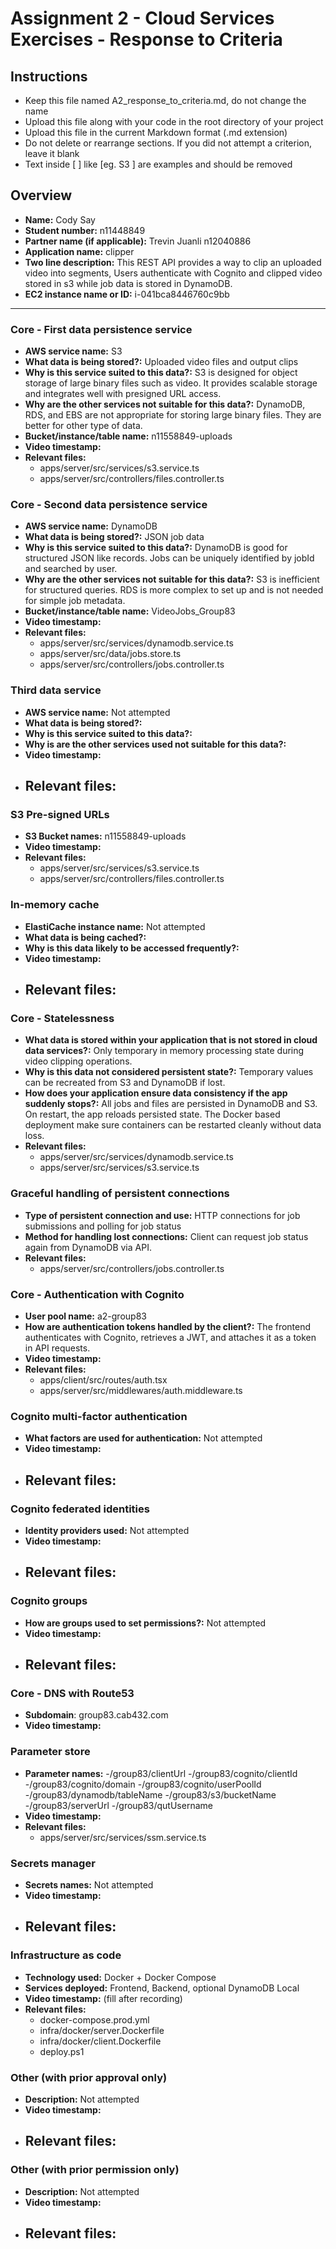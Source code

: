 Assignment 2 - Cloud Services Exercises - Response to Criteria
================================================

Instructions
------------------------------------------------
- Keep this file named A2_response_to_criteria.md, do not change the name
- Upload this file along with your code in the root directory of your project
- Upload this file in the current Markdown format (.md extension)
- Do not delete or rearrange sections.  If you did not attempt a criterion, leave it blank
- Text inside [ ] like [eg. S3 ] are examples and should be removed


Overview
------------------------------------------------

- **Name:** Cody Say
- **Student number:** n11448849
- **Partner name (if applicable):** Trevin Juanli n12040886
- **Application name:** clipper
- **Two line description:** This REST API provides a way to clip an uploaded video into segments,  Users authenticate with Cognito and clipped video stored in s3 while job data is stored in DynamoDB.
- **EC2 instance name or ID:** i-041bca8446760c9bb

------------------------------------------------

### Core - First data persistence service

- **AWS service name:** S3
- **What data is being stored?:** Uploaded video files and output clips
- **Why is this service suited to this data?:** S3 is designed for object storage of large binary files such as video. It provides scalable  storage and integrates well with presigned URL access.
- **Why are the other services not suitable for this data?:** DynamoDB, RDS, and EBS are not appropriate for storing large binary files. They are better for other type of data.
- **Bucket/instance/table name:** n11558849-uploads
- **Video timestamp:**
- **Relevant files:**
    - apps/server/src/services/s3.service.ts
    - apps/server/src/controllers/files.controller.ts

### Core - Second data persistence service

- **AWS service name:** DynamoDB
- **What data is being stored?:** JSON job data
- **Why is this service suited to this data?:** DynamoDB is good for structured JSON like records. Jobs can be uniquely identified by jobId and searched by user.
- **Why are the other services not suitable for this data?:** S3 is inefficient for structured queries. RDS is more complex to set up and is not needed for simple job metadata.
- **Bucket/instance/table name:** VideoJobs_Group83
- **Video timestamp:** 
- **Relevant files:**
    - apps/server/src/services/dynamodb.service.ts
    - apps/server/src/data/jobs.store.ts
    - apps/server/src/controllers/jobs.controller.ts

### Third data service

- **AWS service name:**  Not attempted
- **What data is being stored?:** 
- **Why is this service suited to this data?:**
- **Why is are the other services used not suitable for this data?:** 
- **Video timestamp:**
- **Relevant files:**
    -

### S3 Pre-signed URLs

- **S3 Bucket names:** n11558849-uploads
- **Video timestamp:**
- **Relevant files:**
    - apps/server/src/services/s3.service.ts
    - apps/server/src/controllers/files.controller.ts

### In-memory cache

- **ElastiCache instance name:** Not attempted
- **What data is being cached?:** 
- **Why is this data likely to be accessed frequently?:** 
- **Video timestamp:**
- **Relevant files:**
    -

### Core - Statelessness

- **What data is stored within your application that is not stored in cloud data services?:** Only temporary in memory processing state during video clipping operations.
- **Why is this data not considered persistent state?:** Temporary values can be recreated from S3 and DynamoDB if lost.
- **How does your application ensure data consistency if the app suddenly stops?:** All jobs and files are persisted in DynamoDB and S3. On restart, the app reloads persisted state. The Docker based deployment make sure containers can be restarted cleanly without data loss.
- **Relevant files:**
    - apps/server/src/services/dynamodb.service.ts
    - apps/server/src/services/s3.service.ts

### Graceful handling of persistent connections

- **Type of persistent connection and use:** HTTP connections for job submissions and polling for job status
- **Method for handling lost connections:** Client can request job status again from DynamoDB via API.
- **Relevant files:**
    - apps/server/src/controllers/jobs.controller.ts


### Core - Authentication with Cognito

- **User pool name:** a2-group83
- **How are authentication tokens handled by the client?:** The frontend authenticates with Cognito, retrieves a JWT, and attaches it as a token in API requests.
- **Video timestamp:** 
- **Relevant files:**
    - apps/client/src/routes/auth.tsx
    - apps/server/src/middlewares/auth.middleware.ts

### Cognito multi-factor authentication

- **What factors are used for authentication:** Not attempted
- **Video timestamp:**
- **Relevant files:**
    -

### Cognito federated identities

- **Identity providers used:** Not attempted
- **Video timestamp:**
- **Relevant files:**
    -

### Cognito groups

- **How are groups used to set permissions?:** Not attempted
- **Video timestamp:**
- **Relevant files:**
    -

### Core - DNS with Route53

- **Subdomain**:  group83.cab432.com
- **Video timestamp:**

### Parameter store

- **Parameter names:**  -/group83/clientUrl
                        -/group83/cognito/clientId
                        -/group83/cognito/domain
                        -/group83/cognito/userPoolId
                        -/group83/dynamodb/tableName
                        -/group83/s3/bucketName
                        -/group83/serverUrl
                        -/group83/qutUsername
- **Video timestamp:**
- **Relevant files:**
    - apps/server/src/services/ssm.service.ts

### Secrets manager

- **Secrets names:** Not attempted
- **Video timestamp:**
- **Relevant files:**
    -

### Infrastructure as code

- **Technology used:** Docker + Docker Compose
- **Services deployed:** Frontend, Backend, optional DynamoDB Local
- **Video timestamp:** (fill after recording)
- **Relevant files:**
    - docker-compose.prod.yml
    - infra/docker/server.Dockerfile
    - infra/docker/client.Dockerfile
    - deploy.ps1

### Other (with prior approval only)

- **Description:** Not attempted
- **Video timestamp:**
- **Relevant files:**
    -

### Other (with prior permission only)

- **Description:** Not attempted
- **Video timestamp:**
- **Relevant files:**
    -
